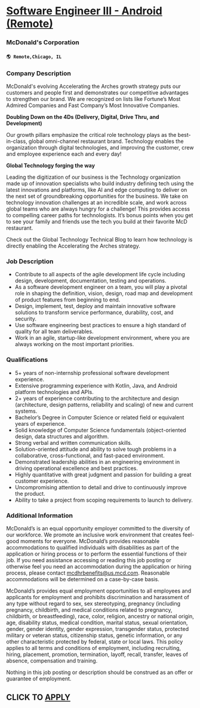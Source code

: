 # [Software Engineer III - Android (Remote)](https://www.remotewlb.com/apply/software-engineer-iii-android-remote)  
### McDonald's Corporation  
#### `🌎 Remote,Chicago, IL`  

### **Company Description**

McDonald's evolving Accelerating the Arches growth strategy puts our customers and people first and demonstrates our competitive advantages to strengthen our brand. We are recognized on lists like Fortune’s Most Admired Companies and Fast Company’s Most Innovative Companies.

 **Doubling Down on the 4Ds (Delivery, Digital, Drive Thru, and Development)**

Our growth pillars emphasize the critical role technology plays as the best-in-class, global omni-channel restaurant brand. Technology enables the organization through digital technologies, and improving the customer, crew and employee experience each and every day!

 **Global Technology forging the way**

Leading the digitization of our business is the Technology organization made up of innovation specialists who build industry defining tech using the latest innovations and platforms, like AI and edge computing to deliver on the next set of groundbreaking opportunities for the business. We take on technology innovation challenges at an incredible scale, and work across global teams who are always hungry for a challenge! This provides access to compelling career paths for technologists. It’s bonus points when you get to see your family and friends use the tech you build at their favorite McD restaurant.

Check out the Global Technology Technical Blog to learn how technology is directly enabling the Accelerating the Arches strategy.

###  **Job Description**

  * Contribute to all aspects of the agile development life cycle including design, development, documentation, testing and operations.
  * As a software development engineer on a team, you will play a pivotal role in shaping the definition, vision, design, road map and development of product features from beginning to end.
  * Design, implement, test, deploy and maintain innovative software solutions to transform service performance, durability, cost, and security.
  * Use software engineering best practices to ensure a high standard of quality for all team deliverables.
  * Work in an agile, startup-like development environment, where you are always working on the most important priorities.

###  **Qualifications**

  * 5+ years of non-internship professional software development experience.
  * Extensive programming experience with Kotlin, Java, and Android platform technologies and APIs.
  * 2+ years of experience contributing to the architecture and design (architecture, design patterns, reliability and scaling) of new and current systems.
  * Bachelor’s Degree in Computer Science or related field or equivalent years of experience.
  * Solid knowledge of Computer Science fundamentals (object-oriented design, data structures and algorithm.
  * Strong verbal and written communication skills.
  * Solution-oriented attitude and ability to solve tough problems in a collaborative, cross-functional, and fast-paced environment.
  * Demonstrated leadership abilities in an engineering environment in driving operational excellence and best practices.
  * Highly quantitative with great judgment and passion for building a great customer experience.
  * Uncompromising attention to detail and drive to continuously improve the product.
  * Ability to take a project from scoping requirements to launch to delivery.

###  **Additional Information**

McDonald’s is an equal opportunity employer committed to the diversity of our workforce. We promote an inclusive work environment that creates feel-good moments for everyone. McDonald’s provides reasonable accommodations to qualified individuals with disabilities as part of the application or hiring process or to perform the essential functions of their job. If you need assistance accessing or reading this job posting or otherwise feel you need an accommodation during the application or hiring process, please contact mcdhrbenefits@us.mcd.com. Reasonable accommodations will be determined on a case-by-case basis.

McDonald’s provides equal employment opportunities to all employees and applicants for employment and prohibits discrimination and harassment of any type without regard to sex, sex stereotyping, pregnancy (including pregnancy, childbirth, and medical conditions related to pregnancy, childbirth, or breastfeeding), race, color, religion, ancestry or national origin, age, disability status, medical condition, marital status, sexual orientation, gender, gender identity, gender expression, transgender status, protected military or veteran status, citizenship status, genetic information, or any other characteristic protected by federal, state or local laws. This policy applies to all terms and conditions of employment, including recruiting, hiring, placement, promotion, termination, layoff, recall, transfer, leaves of absence, compensation and training.

Nothing in this job posting or description should be construed as an offer or guarantee of employment.

  
## CLICK TO [APPLY](https://www.remotewlb.com/apply/software-engineer-iii-android-remote)

